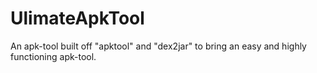 # UlimateApkTool
An apk-tool built off "apktool" and "dex2jar" to bring an easy and highly functioning apk-tool.
